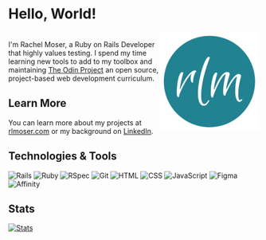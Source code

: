 # Hello, World!
<img src="img/rlm-logo-github.png" alt="rlm logo" align="right" width=auto height="200px"/><br>
I'm Rachel Moser, a Ruby on Rails Developer that highly values testing. I spend my time learning new tools to add to my toolbox and maintaining [The Odin Project](https://www.theodinproject.com) an open source, project-based web development curriculum.

## Learn More
You can learn more about my projects at [rlmoser.com](https://rlmoser.com/) or my background on [LinkedIn](https://www.linkedin.com/in/rlmoser99/).

## Technologies & Tools
![Rails](https://img.shields.io/badge/-Ruby_on_Rails-000?style=flat&logo=ruby-on-rails&logoColor=white&color=218291)
![Ruby](https://img.shields.io/badge/-Ruby-000?style=flat&logo=ruby&logoColor=white&color=218291)
![RSpec](https://img.shields.io/badge/-RSpec-000?style=flat&logoColor=white&color=218291)
![Git](https://img.shields.io/badge/-Git-000?style=flat&logo=git&logoColor=white&color=218291)
![HTML](https://img.shields.io/badge/-HTML-000?style=flat&logo=html5&logoColor=white&color=218291)
![CSS](https://img.shields.io/badge/-CSS-000?style=flat&logo=css3&logoColor=white&color=218291)
![JavaScript](https://img.shields.io/badge/-JavaScript-000?style=flat&logoColor=white&logo=javascript&color=218291)
![Figma](https://img.shields.io/badge/-Figma-000?style=flat&logo=figma&logoColor=white&color=218291)
![Affinity](https://img.shields.io/badge/-Affinity_Designer-000?style=flat&logo=affinity-designer&logoColor=white&color=218291)

## Stats
[![Stats](https://github-readme-stats.vercel.app/api?username=rlmoser99&show_icons=true&title_color=ffffff&text_color=ffffff&icon_color=ffffff&bg_color=218291&hide_border=true)](https://github.com/anuraghazra/github-readme-stats)
